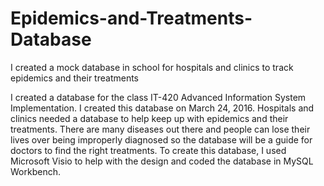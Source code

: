 # Epidemics-and-Treatments-Database
I created a mock database in school for hospitals and clinics to track epidemics and their treatments

I created a database for the class IT-420 Advanced Information System Implementation.  I created this database on March 24, 2016.  Hospitals and clinics needed a database to help keep up with epidemics and their treatments.  There are many diseases out there and people can lose their lives over being improperly diagnosed so the database will be a guide for doctors to find the right treatments.  To create this database, I used Microsoft Visio to help with the design and coded the database in MySQL Workbench.
